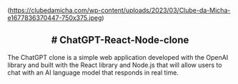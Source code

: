 (https://clubedamicha.com/wp-content/uploads/2023/03/Clube-da-Micha-e1677836370447-750x375.jpeg)


<h2 align="center">
 # ChatGPT-React-Node-clone
</h2>


The ChatGPT clone is a simple web application developed with the OpenAI library and built with the React library and Node.js that will allow users to chat with an AI language model that responds in real time.
